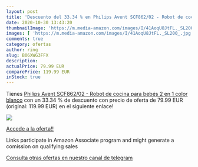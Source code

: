 ```yaml
---
layout: post
title: 'Descuento del 33.34 % en Philips Avent SCF862/02 - Robot de cocin'
date: 2020-10-30 13:43:20
thumbnailImage: 'https://m.media-amazon.com/images/I/41AoqU8JtFL._SL200_.jpg'
images: [ 'https://m.media-amazon.com/images/I/41AoqU8JtFL._SL200_.jpg' ]
comments: true
category: ofertas
author: ring
slug: B06XWG3FFX
description:
actualPrice: 79.99 EUR
comparePrice: 119.99 EUR
inStock: true
---
```


Tienes [Philips Avent SCF862/02 - Robot de cocina para bebés 2 en 1  color blanco](https://www.amazon.es/dp/B06XWG3FFX/?tag=tolees-21) con un 33.34 % de descuento con precio de oferta de 79.99 EUR (original: 119.99 EUR) en el siguiente enlace!

[![](https://m.media-amazon.com/images/I/41AoqU8JtFL._SL200_.jpg)](https://www.amazon.es/dp/B06XWG3FFX/?tag=tolees-21)

[Accede a la oferta!!](https://www.amazon.es/dp/B06XWG3FFX/?tag=tolees-21)

Links participate in Amazon Associate program and might generate a comission on qualifying sales

[Consulta otras ofertas en nuestro canal de telegram](https://t.me/s/ofertas25)
